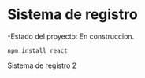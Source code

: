 <h1>Sistema de registro</h1>

-Estado del proyecto: En construccion.

```npm install react```

Sistema de registro 2 
